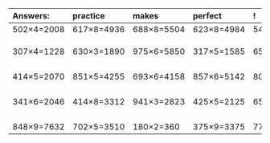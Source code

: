 | Answers: | practice | makes | perfect | ! |
| :--- | :--- | :--- | :--- | :--- |
| 502×4=2008 | 617×8=4936 | 688×8=5504 | 623×8=4984 | 544×2=1088 | 
|   |   |   |   |   | 
|   |   |   |   |   | 
|   |   |   |   |   | 
| 307×4=1228 | 630×3=1890 | 975×6=5850 | 317×5=1585 | 654×4=2616 | 
|   |   |   |   |   | 
|   |   |   |   |   | 
|   |   |   |   |   | 
|   |   |   |   |   | 
| 414×5=2070 | 851×5=4255 | 693×6=4158 | 857×6=5142 | 806×2=1612 | 
|   |   |   |   |   | 
|   |   |   |   |   | 
|   |   |   |   |   | 
|   |   |   |   |   | 
| 341×6=2046 | 414×8=3312 | 941×3=2823 | 425×5=2125 | 658×2=1316 | 
|   |   |   |   |   | 
|   |   |   |   |   | 
|   |   |   |   |   | 
|   |   |   |   |   | 
| 848×9=7632 | 702×5=3510 | 180×2=360 | 375×9=3375 | 772×9=6948 | 
